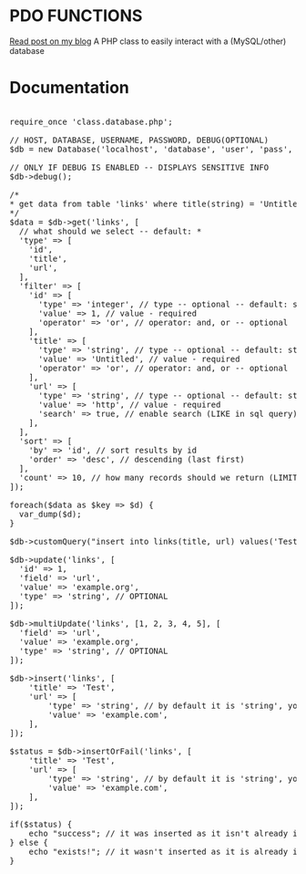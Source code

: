 # PDO FUNCTIONS
[Read post on my blog](https://theokonst.tk/php/github-php-library-for-easily-accessing-a-mysql-database/)
A PHP class to easily interact with a (MySQL/other) database

# Documentation

<pre>

require_once 'class.database.php';

// HOST, DATABASE, USERNAME, PASSWORD, DEBUG(OPTIONAL)
$db = new Database('localhost', 'database', 'user', 'pass', true);

// ONLY IF DEBUG IS ENABLED -- DISPLAYS SENSITIVE INFO
$db->debug();

/*
* get data from table 'links' where title(string) = 'Untitled' OR url(string) LIKE '%http%'
*/
$data = $db->get('links', [
  // what should we select -- default: *
  'type' => [
    'id',
    'title',
    'url',
  ],
  'filter' => [
    'id' => [
      'type' => 'integer', // type -- optional -- default: string
      'value' => 1, // value - required
      'operator' => 'or', // operator: and, or -- optional
    ],
    'title' => [
      'type' => 'string', // type -- optional -- default: string
      'value' => 'Untitled', // value - required
      'operator' => 'or', // operator: and, or -- optional
    ],
    'url' => [
      'type' => 'string', // type -- optional -- default: string
      'value' => 'http', // value - required
      'search' => true, // enable search (LIKE in sql query)
    ],
  ],
  'sort' => [
    'by' => 'id', // sort results by id
    'order' => 'desc', // descending (last first)
  ],
  'count' => 10, // how many records should we return (LIMIT)
]);

foreach($data as $key => $d) {
  var_dump($d);
}

$db->customQuery("insert into links(title, url) values('Test', 'example.com')");

$db->update('links', [
  'id' => 1,
  'field' => 'url',
  'value' => 'example.org',
  'type' => 'string', // OPTIONAL
]);

$db->multiUpdate('links', [1, 2, 3, 4, 5], [
  'field' => 'url',
  'value' => 'example.org',
  'type' => 'string', // OPTIONAL
]);

$db->insert('links', [
	'title' => 'Test',
	'url' => [
		'type' => 'string', // by default it is 'string', you can use 'integer' as well
		'value' => 'example.com',
	],
]);

$status = $db->insertOrFail('links', [
	'title' => 'Test',
	'url' => [
		'type' => 'string', // by default it is 'string', you can use 'integer' as well
		'value' => 'example.com',
	],
]);

if($status) {
	echo "success"; // it was inserted as it isn't already in the database
} else {
	echo "exists!"; // it wasn't inserted as it is already in the database
}

</pre>
